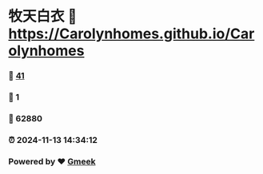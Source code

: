# 牧天白衣 :link: https://Carolynhomes.github.io/Carolynhomes 
### :page_facing_up: [41](https://Carolynhomes.github.io/Carolynhomes/tag.html) 
### :speech_balloon: 1 
### :hibiscus: 62880 
### :alarm_clock: 2024-11-13 14:34:12 
### Powered by :heart: [Gmeek](https://github.com/Meekdai/Gmeek)
